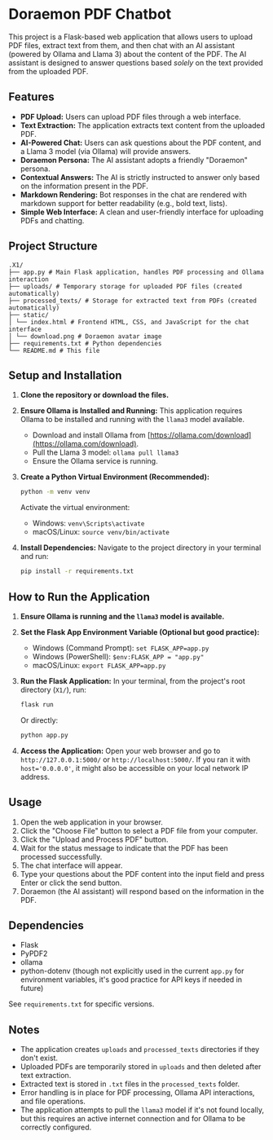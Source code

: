 # Doraemon PDF Chatbot

This project is a Flask-based web application that allows users to upload PDF files, extract text from them, and then chat with an AI assistant (powered by Ollama and Llama 3) about the content of the PDF. The AI assistant is designed to answer questions based *solely* on the text provided from the uploaded PDF.

## Features

-   **PDF Upload:** Users can upload PDF files through a web interface.
-   **Text Extraction:** The application extracts text content from the uploaded PDF.
-   **AI-Powered Chat:** Users can ask questions about the PDF content, and a Llama 3 model (via Ollama) will provide answers.
-   **Doraemon Persona:** The AI assistant adopts a friendly "Doraemon" persona.
-   **Contextual Answers:** The AI is strictly instructed to answer only based on the information present in the PDF.
-   **Markdown Rendering:** Bot responses in the chat are rendered with markdown support for better readability (e.g., bold text, lists).
-   **Simple Web Interface:** A clean and user-friendly interface for uploading PDFs and chatting.

## Project Structure

```
.X1/
├── app.py # Main Flask application, handles PDF processing and Ollama interaction
├── uploads/ # Temporary storage for uploaded PDF files (created automatically)
├── processed_texts/ # Storage for extracted text from PDFs (created automatically)
├── static/
│ └── index.html # Frontend HTML, CSS, and JavaScript for the chat interface
│ └── download.png # Doraemon avatar image
├── requirements.txt # Python dependencies
└── README.md # This file
```

## Setup and Installation

1.  **Clone the repository or download the files.**

2.  **Ensure Ollama is Installed and Running:**
    This application requires Ollama to be installed and running with the `llama3` model available.
    *   Download and install Ollama from [https://ollama.com/download](https://ollama.com/download).
    *   Pull the Llama 3 model: `ollama pull llama3`
    *   Ensure the Ollama service is running.

3.  **Create a Python Virtual Environment (Recommended):**
    ```bash
    python -m venv venv
    ```
    Activate the virtual environment:
    *   Windows: `venv\Scripts\activate`
    *   macOS/Linux: `source venv/bin/activate`

4.  **Install Dependencies:**
    Navigate to the project directory in your terminal and run:
    ```bash
    pip install -r requirements.txt
    ```

## How to Run the Application

1.  **Ensure Ollama is running and the `llama3` model is available.**

2.  **Set the Flask App Environment Variable (Optional but good practice):**
    *   Windows (Command Prompt): `set FLASK_APP=app.py`
    *   Windows (PowerShell): `$env:FLASK_APP = "app.py"`
    *   macOS/Linux: `export FLASK_APP=app.py`

3.  **Run the Flask Application:**
    In your terminal, from the project's root directory (`X1/`), run:
    ```bash
    flask run
    ```
    Or directly:
    ```bash
    python app.py
    ```

4.  **Access the Application:**
    Open your web browser and go to `http://127.0.0.1:5000/` or `http://localhost:5000/`.
    If you ran it with `host='0.0.0.0'`, it might also be accessible on your local network IP address.

## Usage

1.  Open the web application in your browser.
2.  Click the "Choose File" button to select a PDF file from your computer.
3.  Click the "Upload and Process PDF" button.
4.  Wait for the status message to indicate that the PDF has been processed successfully.
5.  The chat interface will appear.
6.  Type your questions about the PDF content into the input field and press Enter or click the send button.
7.  Doraemon (the AI assistant) will respond based on the information in the PDF.

## Dependencies

-   Flask
-   PyPDF2
-   ollama
-   python-dotenv (though not explicitly used in the current `app.py` for environment variables, it's good practice for API keys if needed in future)

See `requirements.txt` for specific versions.

## Notes

*   The application creates `uploads` and `processed_texts` directories if they don't exist.
*   Uploaded PDFs are temporarily stored in `uploads` and then deleted after text extraction.
*   Extracted text is stored in `.txt` files in the `processed_texts` folder.
*   Error handling is in place for PDF processing, Ollama API interactions, and file operations.
*   The application attempts to pull the `llama3` model if it's not found locally, but this requires an active internet connection and for Ollama to be correctly configured.
